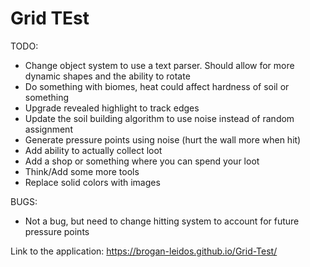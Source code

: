 # Grid TEst

TODO:
 - Change object system to use a text parser. Should allow for more dynamic shapes and the ability to rotate
 - Do something with biomes, heat could affect hardness of soil or something
 - Upgrade revealed highlight to track edges
 - Update the soil building algorithm to use noise instead of random assignment
  - Generate pressure points using noise (hurt the wall more when hit)
 - Add ability to actually collect loot
 - Add a shop or something where you can spend your loot
 - Think/Add some more tools
 - Replace solid colors with images

BUGS:
 - Not a bug, but need to change hitting system to account for future pressure points



Link to the application:
https://brogan-leidos.github.io/Grid-Test/
